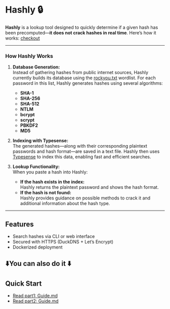 # Hashly 🔒 

**Hashly** is a lookup tool designed to quickly determine if a given hash has been precomputed—**it does not crack hashes in real time**. Here’s how it works:
[checkout](https://hashly.duckdns.org/)

---

### How Hashly Works


1. **Database Generation:**  
   Instead of gathering hashes from public internet sources, Hashly currently builds its database using the [rockyou.txt](https://wiki.skullsecurity.org/index.php?title=Passwords) wordlist. For each password in this list, Hashly generates hashes using several algorithms:  
   - **SHA-1**  
   - **SHA-256**  
   - **SHA-512**  
   - **NTLM**  
   - **bcrypt**  
   - **scrypt**  
   - **PBKDF2**  
   - **MD5**

2. **Indexing with Typesense:**  
   The generated hashes—along with their corresponding plaintext passwords and hash format—are saved in a text file. Hashly then uses [Typesense](https://typesense.org) to index this data, enabling fast and efficient searches.

3. **Lookup Functionality:**  
   When you paste a hash into Hashly:
   - **If the hash exists in the index:**  
     Hashly returns the plaintext password and shows the hash format.
   - **If the hash is not found:**  
     Hashly provides guidance on possible methods to crack it and additional information about the hash type.
---
## Features  
- Search hashes via CLI or web interface  
- Secured with HTTPS (DuckDNS + Let’s Encrypt)  
- Dockerized deployment
 
## ⬇️You can also do it ⬇️

## Quick Start  
- [Read part1: Guide.md](https://github.com/doany1/Hashly-/blob/c6c2df18d3c2336408990d02d7a55f5b408a4ddd/Part1/Guide.md)
- [Read part2: Guide.md](https://github.com/doany1/Hashly-/blob/c6c2df18d3c2336408990d02d7a55f5b408a4ddd/Part2/Guide.md)

